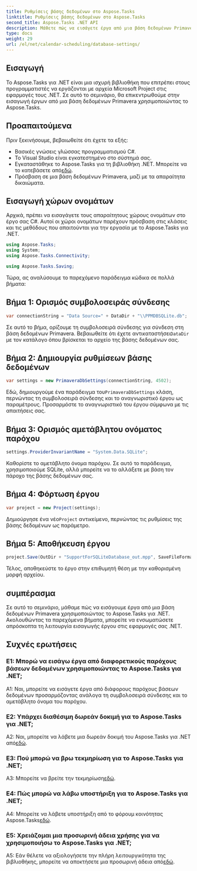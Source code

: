 ```yaml
---
title: Ρυθμίσεις βάσης δεδομένων στο Aspose.Tasks
linktitle: Ρυθμίσεις βάσης δεδομένων στο Aspose.Tasks
second_title: Aspose.Tasks .NET API
description: Μάθετε πώς να εισάγετε έργα από μια βάση δεδομένων Primavera χρησιμοποιώντας το Aspose.Tasks για .NET. Λάβετε οδηγίες βήμα προς βήμα σε αυτό το ολοκληρωμένο σεμινάριο.
type: docs
weight: 29
url: /el/net/calendar-scheduling/database-settings/
---
```

## Εισαγωγή

Το Aspose.Tasks για .NET είναι μια ισχυρή βιβλιοθήκη που επιτρέπει στους προγραμματιστές να εργάζονται με αρχεία Microsoft Project στις εφαρμογές τους .NET. Σε αυτό το σεμινάριο, θα επικεντρωθούμε στην εισαγωγή έργων από μια βάση δεδομένων Primavera χρησιμοποιώντας το Aspose.Tasks.

## Προαπαιτούμενα

Πριν ξεκινήσουμε, βεβαιωθείτε ότι έχετε τα εξής:

- Βασικές γνώσεις γλώσσας προγραμματισμού C#.
- Το Visual Studio είναι εγκατεστημένο στο σύστημά σας.
-  Εγκαταστάθηκε το Aspose.Tasks για τη βιβλιοθήκη .NET. Μπορείτε να το κατεβάσετε από[εδώ](https://releases.aspose.com/tasks/net/).
- Πρόσβαση σε μια βάση δεδομένων Primavera, μαζί με τα απαραίτητα δικαιώματα.

## Εισαγωγή χώρων ονομάτων

Αρχικά, πρέπει να εισαγάγετε τους απαραίτητους χώρους ονομάτων στο έργο σας C#. Αυτοί οι χώροι ονομάτων παρέχουν πρόσβαση στις κλάσεις και τις μεθόδους που απαιτούνται για την εργασία με το Aspose.Tasks για .NET.

```csharp
using Aspose.Tasks;
using System;
using Aspose.Tasks.Connectivity;

using Aspose.Tasks.Saving;

```

Τώρα, ας αναλύσουμε το παρεχόμενο παράδειγμα κώδικα σε πολλά βήματα:

## Βήμα 1: Ορισμός συμβολοσειράς σύνδεσης

```csharp
var connectionString = "Data Source=" + DataDir + "\\PPMDBSQLite.db";
```

 Σε αυτό το βήμα, ορίζουμε τη συμβολοσειρά σύνδεσης για σύνδεση στη βάση δεδομένων Primavera. Βεβαιωθείτε ότι έχετε αντικαταστήσει`DataDir` με τον κατάλογο όπου βρίσκεται το αρχείο της βάσης δεδομένων σας.

## Βήμα 2: Δημιουργία ρυθμίσεων βάσης δεδομένων

```csharp
var settings = new PrimaveraDbSettings(connectionString, 4502);
```

 Εδώ, δημιουργούμε ένα παράδειγμα του`PrimaveraDbSettings` κλάση, περνώντας τη συμβολοσειρά σύνδεσης και το αναγνωριστικό έργου ως παραμέτρους. Προσαρμόστε το αναγνωριστικό του έργου σύμφωνα με τις απαιτήσεις σας.

## Βήμα 3: Ορισμός αμετάβλητου ονόματος παρόχου

```csharp
settings.ProviderInvariantName = "System.Data.SQLite";
```

Καθορίστε το αμετάβλητο όνομα παρόχου. Σε αυτό το παράδειγμα, χρησιμοποιούμε SQLite, αλλά μπορείτε να το αλλάξετε με βάση τον πάροχο της βάσης δεδομένων σας.

## Βήμα 4: Φόρτωση έργου

```csharp
var project = new Project(settings);
```

 Δημιούργησε ένα νέο`Project` αντικείμενο, περνώντας τις ρυθμίσεις της βάσης δεδομένων ως παράμετρο.

## Βήμα 5: Αποθήκευση έργου

```csharp
project.Save(OutDir + "SupportForSQLiteDatabase_out.mpp", SaveFileFormat.Mpp);
```

Τέλος, αποθηκεύστε το έργο στην επιθυμητή θέση με την καθορισμένη μορφή αρχείου.

## συμπέρασμα

Σε αυτό το σεμινάριο, μάθαμε πώς να εισάγουμε έργα από μια βάση δεδομένων Primavera χρησιμοποιώντας το Aspose.Tasks για .NET. Ακολουθώντας τα παρεχόμενα βήματα, μπορείτε να ενσωματώσετε απρόσκοπτα τη λειτουργία εισαγωγής έργου στις εφαρμογές σας .NET.

## Συχνές ερωτήσεις

### Ε1: Μπορώ να εισάγω έργα από διαφορετικούς παρόχους βάσεων δεδομένων χρησιμοποιώντας το Aspose.Tasks για .NET;

A1: Ναι, μπορείτε να εισάγετε έργα από διάφορους παρόχους βάσεων δεδομένων προσαρμόζοντας ανάλογα τη συμβολοσειρά σύνδεσης και το αμετάβλητο όνομα του παρόχου.

### Ε2: Υπάρχει διαθέσιμη δωρεάν δοκιμή για το Aspose.Tasks για .NET;

 A2: Ναι, μπορείτε να λάβετε μια δωρεάν δοκιμή του Aspose.Tasks για .NET από[εδώ](https://releases.aspose.com/).

### Ε3: Πού μπορώ να βρω τεκμηρίωση για το Aspose.Tasks για .NET;

 A3: Μπορείτε να βρείτε την τεκμηρίωση[εδώ](https://reference.aspose.com/tasks/net/).

### Ε4: Πώς μπορώ να λάβω υποστήριξη για το Aspose.Tasks για .NET;

 A4: Μπορείτε να λάβετε υποστήριξη από το φόρουμ κοινότητας Aspose.Tasks[εδώ](https://forum.aspose.com/c/tasks/15).

### Ε5: Χρειάζομαι μια προσωρινή άδεια χρήσης για να χρησιμοποιήσω το Aspose.Tasks για .NET;

 A5: Εάν θέλετε να αξιολογήσετε την πλήρη λειτουργικότητα της βιβλιοθήκης, μπορείτε να αποκτήσετε μια προσωρινή άδεια από[εδώ](https://purchase.aspose.com/temporary-license/).